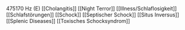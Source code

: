 475170 Hz (E)
[[Cholangitis]]
[[Night Terror]]
[[Illness/Schlaflosigkeit]]
[[Schlafstörungen]]
[[Schock]]
[[Septischer Schock]]
[[Situs Inversus]]
[[Splenic Diseases]]
[[Toxisches Schocksyndrom]]